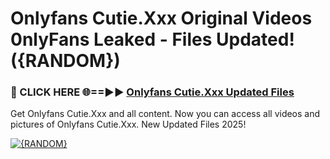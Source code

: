 # Onlyfans Cutie.Xxx Original Videos 0nlyFans Leaked - Files Updated! ({RANDOM})

<h3>🔴 CLICK HERE 🌐==►► <a href="https://betterlinks.top/A2PfLJ" rel="nofollow">Onlyfans Cutie.Xxx Updated Files</a></h3>

Get Onlyfans Cutie.Xxx and all content. Now you can access all videos and pictures of Onlyfans Cutie.Xxx. New Updated Files 2025!

[![{RANDOM}](https://i.imgur.com/ppqm5kG.gif)](https://betterlinks.top/A2PfLJ)